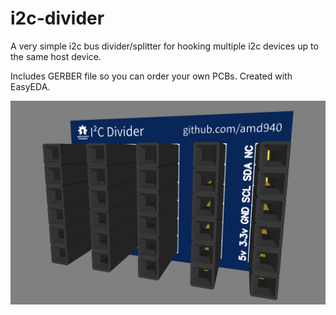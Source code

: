 # i2c-divider
 A very simple i2c bus divider/splitter for hooking multiple i2c devices up to the same host device.
 
 Includes GERBER file so you can order your own PCBs. Created with EasyEDA.

![PCB right side](https://raw.githubusercontent.com/amd940/i2c-divider/main/i2c-divider-right.PNG)

